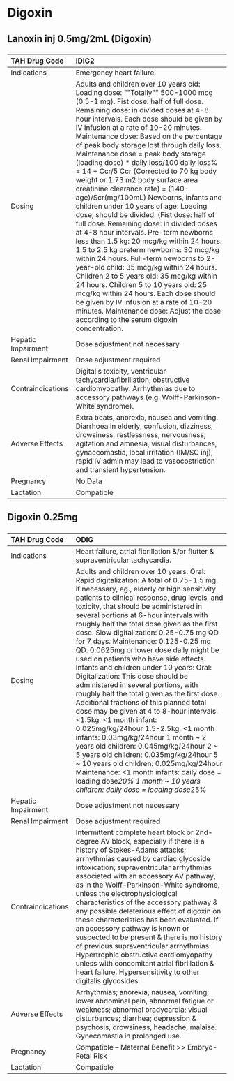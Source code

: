 # Digoxin

## Lanoxin inj 0.5mg/2mL (Digoxin)

##### 

| TAH Drug Code      | IDIG2                                                                                                                                                                                                                                                                                                                                                                                                                                                                                                                                                                                                                                                                                                                                                                                                                                                                                                                                                                                                                                                                                                                                                                                                         |
|:-------------------|:--------------------------------------------------------------------------------------------------------------------------------------------------------------------------------------------------------------------------------------------------------------------------------------------------------------------------------------------------------------------------------------------------------------------------------------------------------------------------------------------------------------------------------------------------------------------------------------------------------------------------------------------------------------------------------------------------------------------------------------------------------------------------------------------------------------------------------------------------------------------------------------------------------------------------------------------------------------------------------------------------------------------------------------------------------------------------------------------------------------------------------------------------------------------------------------------------------------|
| Indications        | Emergency heart failure.                                                                                                                                                                                                                                                                                                                                                                                                                                                                                                                                                                                                                                                                                                                                                                                                                                                                                                                                                                                                                                                                                                                                                                                      |
| Dosing             | Adults and children over 10 years old: Loading dose: ""Totally"" 500-1000 mcg (0.5-1 mg). Fist dose: half of full dose. Remaining dose: in divided doses at 4-8 hour intervals. Each dose should be given by IV infusion at a rate of 10-20 minutes. Maintenance dose: Based on the percentage of peak body storage lost through daily loss. Maintenance dose = peak body storage (loading dose) * daily loss/100 daily loss% = 14 + Ccr/5 Ccr (Corrected to 70 kg body weight or 1.73 m2 body surface area creatinine clearance rate) = (140-age)/Scr(mg/100mL) Newborns, infants and children under 10 years of age: Loading dose, should be divided. (Fist dose: half of full dose. Remaining dose: in divided doses at 4-8 hour intervals. Pre-term newborns less than 1.5 kg: 20 mcg/kg within 24 hours. 1.5 to 2.5 kg preterm newborns: 30 mcg/kg within 24 hours. Full-term newborns to 2-year-old child: 35 mcg/kg within 24 hours. Children 2 to 5 years old: 35 mcg/kg within 24 hours. Children 5 to 10 years old: 25 mcg/kg within 24 hours. Each dose should be given by IV infusion at a rate of 10-20 minutes. Maintenance dose: Adjust the dose according to the serum digoxin concentration. |
| Hepatic Impairment | Dose adjustment not necessary                                                                                                                                                                                                                                                                                                                                                                                                                                                                                                                                                                                                                                                                                                                                                                                                                                                                                                                                                                                                                                                                                                                                                                                 |
| Renal Impairment   | Dose adjustment required                                                                                                                                                                                                                                                                                                                                                                                                                                                                                                                                                                                                                                                                                                                                                                                                                                                                                                                                                                                                                                                                                                                                                                                      |
| Contraindications  | Digitalis toxicity, ventricular tachycardia/fibrillation, obstructive cardiomyopathy. Arrhythmias due to accessory pathways (e.g. Wolff-Parkinson-White syndrome).                                                                                                                                                                                                                                                                                                                                                                                                                                                                                                                                                                                                                                                                                                                                                                                                                                                                                                                                                                                                                                            |
| Adverse Effects    | Extra beats, anorexia, nausea and vomiting. Diarrhoea in elderly, confusion, dizziness, drowsiness, restlessness, nervousness, agitation and amnesia, visual disturbances, gynaecomastia, local irritation (IM/SC inj), rapid IV admin may lead to vasocostriction and transient hypertension.                                                                                                                                                                                                                                                                                                                                                                                                                                                                                                                                                                                                                                                                                                                                                                                                                                                                                                                |
| Pregnancy          | No Data                                                                                                                                                                                                                                                                                                                                                                                                                                                                                                                                                                                                                                                                                                                                                                                                                                                                                                                                                                                                                                                                                                                                                                                                       |
| Lactation          | Compatible                                                                                                                                                                                                                                                                                                                                                                                                                                                                                                                                                                                                                                                                                                                                                                                                                                                                                                                                                                                                                                                                                                                                                                                                    |

## Digoxin 0.25mg

##### 

| TAH Drug Code      | ODIG                                                                                                                                                                                                                                                                                                                                                                                                                                                                                                                                                                                                                                                                                                                                                                                                                                                                                                                                                                                                                                                                                                                 |
|:-------------------|:---------------------------------------------------------------------------------------------------------------------------------------------------------------------------------------------------------------------------------------------------------------------------------------------------------------------------------------------------------------------------------------------------------------------------------------------------------------------------------------------------------------------------------------------------------------------------------------------------------------------------------------------------------------------------------------------------------------------------------------------------------------------------------------------------------------------------------------------------------------------------------------------------------------------------------------------------------------------------------------------------------------------------------------------------------------------------------------------------------------------|
| Indications        | Heart failure, atrial fibrillation &/or flutter & supraventricular tachycardia.                                                                                                                                                                                                                                                                                                                                                                                                                                                                                                                                                                                                                                                                                                                                                                                                                                                                                                                                                                                                                                      |
| Dosing             | Adults and children over 10 years: Oral: Rapid digitalization: A total of 0.75-1.5 mg. if necessary, eg., elderly or high sensitivity patients to clinical response, drug levels, and toxicity, that should be administered in several portions at 6-hour intervals with roughly half the total dose given as the first dose. Slow digitalization: 0.25-0.75 mg QD for 7 days. Maintenance: 0.125-0.25 mg QD. 0.0625mg or lower dose daily might be used on patients who have side effects. Infants and children under 10 years: Oral: Digitalization: This dose should be administered in several portions, with roughly half the total given as the first dose. Additional fractions of this planned total dose may be given at 4 to 8-hour intervals. <1.5kg, <1 month infant: 0.025mg/kg/24hour 1.5-2.5kg, <1 month infants: 0.03mg/kg/24hour 1 month ~ 2 years old children: 0.045mg/kg/24hour 2 ~ 5 years old children: 0.035mg/kg/24hour 5 ~ 10 years old children: 0.025mg/kg/24hour Maintenance: <1 month infants: daily dose = loading dose*20% 1 month ~ 10 years children: daily dose = loading dose*25% |
| Hepatic Impairment | Dose adjustment not necessary                                                                                                                                                                                                                                                                                                                                                                                                                                                                                                                                                                                                                                                                                                                                                                                                                                                                                                                                                                                                                                                                                        |
| Renal Impairment   | Dose adjustment required                                                                                                                                                                                                                                                                                                                                                                                                                                                                                                                                                                                                                                                                                                                                                                                                                                                                                                                                                                                                                                                                                             |
| Contraindications  | Intermittent complete heart block or 2nd-degree AV block, especially if there is a history of Stokes-Adams attacks; arrhythmias caused by cardiac glycoside intoxication; supraventricular arrhythmias associated with an accessory AV pathway, as in the Wolff-Parkinson-White syndrome, unless the electrophysiological characteristics of the accessory pathway & any possible deleterious effect of digoxin on these characteristics has been evaluated. If an accessory pathway is known or suspected to be present & there is no history of previous supraventricular arrhythmias. Hypertrophic obstructive cardiomyopathy unless with concomitant atrial fibrillation & heart failure. Hypersensitivity to other digitalis glycosides.                                                                                                                                                                                                                                                                                                                                                                        |
| Adverse Effects    | Arrhythmias; anorexia, nausea, vomiting; lower abdominal pain, abnormal fatigue or weakness; abnormal bradycardia; visual disturbances; diarrhea; depression & psychosis, drowsiness, headache, malaise. Gynecomastia in prolonged use.                                                                                                                                                                                                                                                                                                                                                                                                                                                                                                                                                                                                                                                                                                                                                                                                                                                                              |
| Pregnancy          | Compatible – Maternal Benefit >> Embryo-Fetal Risk                                                                                                                                                                                                                                                                                                                                                                                                                                                                                                                                                                                                                                                                                                                                                                                                                                                                                                                                                                                                                                                                   |
| Lactation          | Compatible                                                                                                                                                                                                                                                                                                                                                                                                                                                                                                                                                                                                                                                                                                                                                                                                                                                                                                                                                                                                                                                                                                           |

